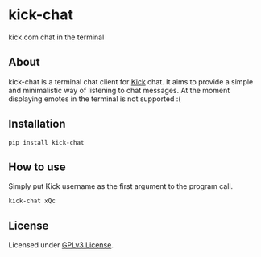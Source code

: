# kick-chat

kick.com chat in the terminal

## About

kick-chat is a terminal chat client for [Kick](https://kick.com/) chat.
It aims to provide a simple and minimalistic way of listening to chat messages.
At the moment displaying emotes in the terminal is not supported :(

## Installation

```
pip install kick-chat
```

## How to use

Simply put Kick username as the first argument to the program call.

```
kick-chat xQc
```

## License

Licensed under [GPLv3 License](./LICENSE).
